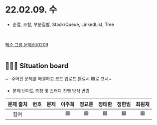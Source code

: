 # 22.02.09. 수
* 순열, 조합, 부분집합, Stack/Queue, LinkedList, Tree 

</br>

[백준 그룹 문제집/0209](https://www.acmicpc.net/group/workbook/view/13701/41692)</br>
</br>

## 🧑🏽‍💻 Situation board
~- 주어진 문제를 해결하고 코드 업로드 완료시 🟩로 표시~
* 문제 난이도 측정 및 스터디 진행 방식 변경

| 문제 출처   | 번호       | 문제      | 이주희  | 정교준  | 정태환  | 정한빔 | 최원재  |
| :--------: | :--------: | :--------: | :--------: | :-------: | :-------: | :-------: |  :-------: |
| 참여         |      | |   🟩    |     🟩    |    🟩    |    🟩   |   🟩   |




